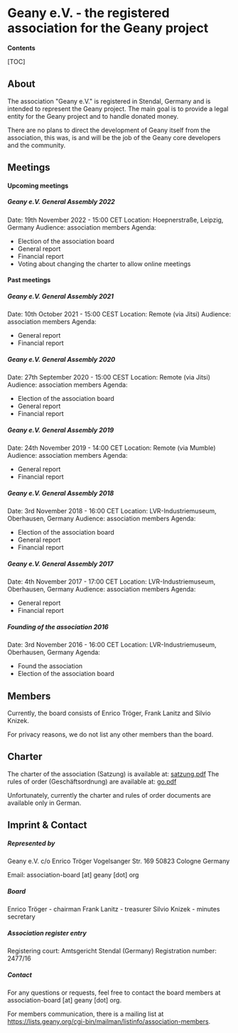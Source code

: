 Geany e.V. - the registered association for the Geany project
=================================================

**Contents**

[TOC]

## About

The association "Geany e.V." is registered in Stendal, Germany and is intended to represent the Geany project. The main goal is to provide a legal entity for the Geany project and to handle donated money.

There are no plans to direct the development of Geany itself from the association, this was, is and will be the job of the Geany core developers and the community.

## Meetings

#### Upcoming meetings

##### Geany e.V. General Assembly 2022
Date: 19th November 2022  - 15:00 CET
Location: Hoepnerstraße, Leipzig, Germany
Audience: association members
Agenda:

- Election of the association board
- General report
- Financial report
- Voting about changing the charter to allow online meetings

#### Past meetings

##### Geany e.V. General Assembly 2021
Date: 10th October 2021 - 15:00 CEST
Location: Remote (via Jitsi)
Audience: association members
Agenda:

* General report
* Financial report

##### Geany e.V. General Assembly 2020
Date: 27th September 2020 - 15:00 CEST
Location: Remote (via Jitsi)
Audience: association members
Agenda:

* Election of the association board
* General report
* Financial report

##### Geany e.V. General Assembly 2019
Date: 24th November 2019 - 14:00 CET
Location: Remote (via Mumble)
Audience: association members
Agenda:

* General report
* Financial report

##### Geany e.V. General Assembly 2018
Date: 3rd November 2018 - 16:00 CET
Location: LVR-Industriemuseum, Oberhausen, Germany
Audience: association members
Agenda:

* Election of the association board
* General report
* Financial report

##### Geany e.V. General Assembly 2017
Date: 4th November 2017 - 17:00 CET
Location: LVR-Industriemuseum, Oberhausen, Germany
Audience: association members
Agenda:

* General report
* Financial report

##### Founding of the association 2016
Date: 3rd November 2016 - 16:00 CET
Location: LVR-Industriemuseum, Oberhausen, Germany
Agenda:

 * Found the association
 * Election of the association board


## Members

Currently, the board consists of Enrico Tröger, Frank Lanitz and Silvio Knizek.

For privacy reasons, we do not list any other members than the board.


## Charter

The charter of the association (Satzung) is available at: [satzung.pdf](/media/uploads/association/satzung.pdf "satzung.pdf")
The rules of order (Geschäftsordnung) are available at: [go.pdf](/media/uploads/association/go.pdf "go.pdf")

Unfortunately, currently the charter and rules of order documents are available only in German.


## Imprint & Contact

##### Represented by

Geany e.V.
c/o Enrico Tröger
Vogelsanger Str. 169
50823 Cologne
Germany

Email: association-board [at] geany [dot] org

##### Board

Enrico Tröger - chairman
Frank Lanitz - treasurer
Silvio Knizek - minutes secretary

##### Association register entry

Registering court: Amtsgericht Stendal (Germany)
Registration number: 2477/16

##### Contact

For any questions or requests, feel free to contact the board members at association-board [at] geany [dot] org.

For members communication, there is a mailing list at
https://lists.geany.org/cgi-bin/mailman/listinfo/association-members.

